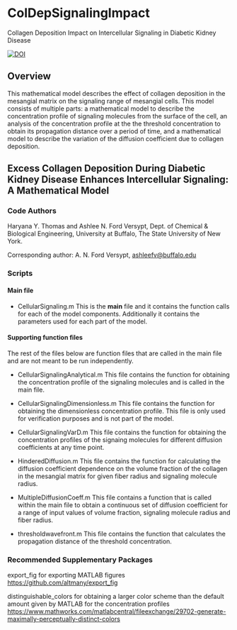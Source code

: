 # ColDepSignalingImpact
Collagen Deposition Impact on Intercellular Signaling in Diabetic Kidney Disease

[![DOI](https://zenodo.org/badge/346521454.svg)](https://zenodo.org/badge/latestdoi/346521454)

## Overview 
This mathematical model describes the effect of collagen deposition in the mesangial matrix on the signaling range of mesangial cells. This model consists of multiple parts: a mathematical model to describe the concentration profile of signaling molecules from the surface of the cell, an analysis of the concentration profile at the the threshold concentration to obtain its propagation distance over a period of time, and a mathematical model to describe the variation of the diffusion coefficient due to collagen deposition.

## Excess Collagen Deposition During Diabetic Kidney Disease Enhances Intercellular Signaling: A Mathematical Model
### Code Authors
Haryana Y. Thomas and Ashlee N. Ford Versypt, 
Dept. of Chemical & Biological Engineering,
University at Buffalo, The State University of New York.

Corresponding author: A. N. Ford Versypt, ashleefv@buffalo.edu

### Scripts
#### Main file
* CellularSignaling.m
This is the **main** file and it contains the function calls for each of the model components. Additionally it contains the parameters used for each part of the model.

#### Supporting function files
The rest of the files below are function files that are called in the main file and are not meant to be run independently.

* CellularSignalingAnalytical.m
This file contains the function for obtaining the concentration profile of the signaling molecules and is called in the main file.

* CellularSignalingDimensionless.m
This file contains the function for obtaining the dimensionless concentration profile. This file is only used for verification purposes and is not part of the model.

* CellularSignalingVarD.m
This file contains the function for obtaining the concentration profiles of the signaing molecules for different diffusion coefficients at any time point.

* HinderedDiffusion.m
This file contains the function for calculating the diffusion coefficient dependence on the volume fraction of the collagen in the mesangial matrix for given fiber radius and signaling molecule radius.

* MultipleDiffusionCoeff.m
This file contains a function that is called within the main file to obtain a continuous set of diffusion coefficient for a range of input values of volume fraction, signaling molecule radius and fiber radius.

* thresholdwavefront.m
This file contains the function that calculates the propagation distance of the threshold concentration.

### Recommended Supplementary Packages
export_fig for exporting MATLAB figures https://github.com/altmany/export_fig

distinguishable_colors for obtaining a larger color scheme than the default amount given by MATLAB for the concentration profiles https://www.mathworks.com/matlabcentral/fileexchange/29702-generate-maximally-perceptually-distinct-colors

